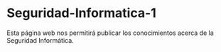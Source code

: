 # Seguridad-Informatica-1

Esta página web nos permitirá publicar los conocimientos acerca de la Seguridad Informática.
